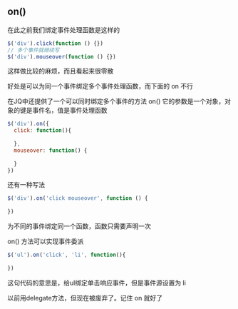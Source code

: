 ## on()

在此之前我们绑定事件处理函数是这样的

```javascript
$('div').click(function () {})
// 多个事件就继续写
$('div').mouseover(function () {})
```

这样做比较的麻烦，而且看起来很零散

好处是可以为同一个事件绑定多个事件处理函数，而下面的 on 不行

在JQ中还提供了一个可以同时绑定多个事件的方法 on() 它的参数是一个对象，对象的键是事件名，值是事件处理函数

```javascript
$('div').on({
  click: function(){
    
  },
  mouseover: function() {
    
  }
})
```

还有一种写法

```javascript
$('div').on('click mouseover', function () {
  
})
```

为不同的事件绑定同一个函数，函数只需要声明一次

on() 方法可以实现事件委派

```javascript
$('ul').on('click', 'li', function(){
  
})
```

这句代码的意思是，给ul绑定单击响应事件，但是事件源设置为 li

以前用delegate方法，但现在被废弃了。记住 on 就好了

